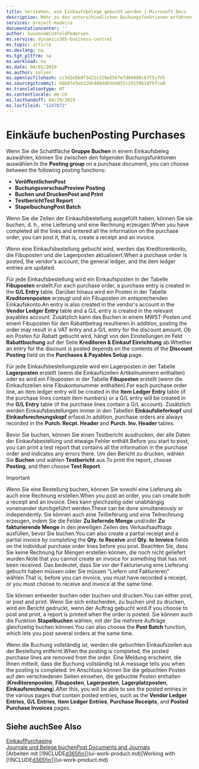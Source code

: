 ```yaml
---
title: Verstehen, wie Einkaufsbelege gebucht werden | Microsoft Docs
description: Mehr zu den unterschiedlichen Buchungsfunktionen erfahren, um Einkaufsbelege zu buchen.
services: project-madeira
documentationcenter: ''
author: SusanneWindfeldPedersen
ms.service: dynamics365-business-central
ms.topic: article
ms.devlang: na
ms.tgt_pltfrm: na
ms.workload: na
ms.date: 04/01/2019
ms.author: solsen
ms.openlocfilehash: cc3d2e5b0f3425c329e5567e7d00908cb7f5c7d5
ms.sourcegitcommit: 60b87e5eb32bb408dd65b9855c29159b1dfbfca8
ms.translationtype: HT
ms.contentlocale: de-CH
ms.lasthandoff: 04/29/2019
ms.locfileid: "1247872"
---
```

# <a name="posting-purchases"></a><span data-ttu-id="e93fa-103">Einkäufe buchen</span><span class="sxs-lookup"><span data-stu-id="e93fa-103">Posting Purchases</span></span>
<span data-ttu-id="e93fa-104">Wenn Sie die Schaltfläche **Gruppe Buchen** in einem Einkaufsbeleg auswählen, können Sie zwischen den folgenden Buchungsfunktionen auswählen:</span><span class="sxs-lookup"><span data-stu-id="e93fa-104">In the **Posting group** on a purchase document, you can choose between the following posting functions:</span></span>

* <span data-ttu-id="e93fa-105">**Veröffentlichen**</span><span class="sxs-lookup"><span data-stu-id="e93fa-105">**Post**</span></span>
* <span data-ttu-id="e93fa-106">**Buchungsvorschau**</span><span class="sxs-lookup"><span data-stu-id="e93fa-106">**Preview Posting**</span></span>
* <span data-ttu-id="e93fa-107">**Buchen und Drucken**</span><span class="sxs-lookup"><span data-stu-id="e93fa-107">**Post and Print**</span></span>
* <span data-ttu-id="e93fa-108">**Testbericht**</span><span class="sxs-lookup"><span data-stu-id="e93fa-108">**Test Report**</span></span>
* <span data-ttu-id="e93fa-109">**Stapelbuchung**</span><span class="sxs-lookup"><span data-stu-id="e93fa-109">**Post Batch**</span></span>

<span data-ttu-id="e93fa-110">Wenn Sie die Zeilen der Einkaufsbestellung ausgefüllt haben, können Sie sie buchen, d. h., eine Lieferung und eine Rechnung erzeugen.</span><span class="sxs-lookup"><span data-stu-id="e93fa-110">When you have completed all the lines and entered all the information on the purchase order, you can post it, that is, create a receipt and an invoice.</span></span>

<span data-ttu-id="e93fa-111">Wenn eine Einkaufsbestellung gebucht wird, werden das Kreditorenkonto, die Fibuposten und die Lagerposten aktualisiert.</span><span class="sxs-lookup"><span data-stu-id="e93fa-111">When a purchase order is posted, the vendor's account, the general ledger, and the item ledger entries are updated.</span></span>

<span data-ttu-id="e93fa-112">Für jede Einkaufsbestellung wird ein Einkaufsposten in der Tabelle **Fibuposten** erstellt.</span><span class="sxs-lookup"><span data-stu-id="e93fa-112">For each purchase order, a purchase entry is created in the **G/L Entry** table.</span></span> <span data-ttu-id="e93fa-113">Darüber hinaus wird ein Posten in der Tabelle **Kreditorenposten** erzeugt und ein Fibuposten im entsprechenden Einkaufskonto.</span><span class="sxs-lookup"><span data-stu-id="e93fa-113">An entry is also created in the vendor's account in the **Vendor Ledger Entry** table and a G/L entry is created in the relevant payables account.</span></span> <span data-ttu-id="e93fa-114">Zusätzlich kann das Buchen in einem MWST-Posten und einem Fibuposten für den Rabattbetrag resultieren.</span><span class="sxs-lookup"><span data-stu-id="e93fa-114">In addition, posting the order may result in a VAT entry and a G/L entry for the discount amount.</span></span> <span data-ttu-id="e93fa-115">Ob ein Posten für Rabatt gebucht wird, hängt von den Einstellungen im Feld **Rabattbuchung** auf der Seite **Kreditoren & Einkauf Einrichtung** ab.</span><span class="sxs-lookup"><span data-stu-id="e93fa-115">Whether an entry for the discount is posted depends on the contents of the **Discount Posting** field on the **Purchases & Payables Setup** page.</span></span>

<span data-ttu-id="e93fa-116">Für jede Einkaufsbestellungszeile wird ein Lagerposten in der Tabelle **Lagerposten** erstellt (wenn die Einkaufszeilen Artikelnummern enthalten) oder es wird ein Fibuposten in der Tabelle **Fibuposten** erstellt (wenn die Einkaufszeilen eine Fibukontonummer enthalten).</span><span class="sxs-lookup"><span data-stu-id="e93fa-116">For each purchase order line, an item ledger entry will be created in the **Item Ledger Entry** table (if the purchase lines contain item numbers) or a G/L entry will be created in the **G/L Entry** table (if the purchase lines contain a G/L account).</span></span> <span data-ttu-id="e93fa-117">Zusätzlich werden Einkaufsbestellungen immer in den Tabellen **Einkaufslieferkopf** und **Einkaufsrechnungskopf** erfasst.</span><span class="sxs-lookup"><span data-stu-id="e93fa-117">In addition, purchase orders are always recorded in the **Purch. Recpt. Header** and **Purch. Inv. Header** tables.</span></span>

<span data-ttu-id="e93fa-118">Bevor Sie buchen, können Sie einen Testbericht ausdrucken, der alle Daten der Einkaufsbestellung und etwaige Fehler enthält.</span><span class="sxs-lookup"><span data-stu-id="e93fa-118">Before you start to post, you can print a test report that contains all the information in the purchase order and indicates any errors there.</span></span> <span data-ttu-id="e93fa-119">Um den Bericht zu drucken, wählen Sie **Buchen** und wählen **Testbericht** aus.</span><span class="sxs-lookup"><span data-stu-id="e93fa-119">To print the report, choose **Posting**, and then choose **Test Report**.</span></span>

> [!IMPORTANT]  
>   <span data-ttu-id="e93fa-120">Wenn Sie eine Bestellung buchen, können Sie sowohl eine Lieferung als auch eine Rechnung erstellen.</span><span class="sxs-lookup"><span data-stu-id="e93fa-120">When you post an order, you can create both a receipt and an invoice.</span></span> <span data-ttu-id="e93fa-121">Dies kann gleichzeitig oder unabhängig voneinander durchgeführt werden.</span><span class="sxs-lookup"><span data-stu-id="e93fa-121">These can be done simultaneously or independently.</span></span> <span data-ttu-id="e93fa-122">Sie können auch eine Teillieferung und eine Teilrechnung erzeugen, indem Sie die Felder **Zu liefernde Menge** und/oder **Zu fakturierende Menge** in den jeweiligen Zeilen des Verkaufsauftrags ausfüllen, bevor Sie buchen.</span><span class="sxs-lookup"><span data-stu-id="e93fa-122">You can also create a partial receipt and a partial invoice by completing the **Qty. to Receive** and **Qty. to Invoice** fields on the individual purchase order lines before you post.</span></span> <span data-ttu-id="e93fa-123">Beachten Sie, dass Sie keine Rechnung für Mengen erstellen können, die noch nicht geliefert wurden.</span><span class="sxs-lookup"><span data-stu-id="e93fa-123">Note that you cannot create an invoice for something that has not been received.</span></span> <span data-ttu-id="e93fa-124">Das bedeutet, dass Sie vor der Fakturierung eine Lieferung gebucht haben müssen oder Sie müssen "Liefern und Fakturieren" wählen.</span><span class="sxs-lookup"><span data-stu-id="e93fa-124">That is, before you can invoice, you must have recorded a receipt, or you must choose to receive and invoice at the same time.</span></span>

<span data-ttu-id="e93fa-125">Sie können entweder buchen oder buchen und drucken.</span><span class="sxs-lookup"><span data-stu-id="e93fa-125">You can either post, or post and print.</span></span> <span data-ttu-id="e93fa-126">Wenn Sie sich entscheiden, zu buchen und zu drucken, wird ein Bericht gedruckt, wenn der Auftrag gebucht wird.</span><span class="sxs-lookup"><span data-stu-id="e93fa-126">If you choose to post and print, a report is printed when the order is posted.</span></span> <span data-ttu-id="e93fa-127">Sie können auch die Funktion **Stapelbuchen** wählen, mit der Sie mehrere Aufträge gleichzeitig buchen können.</span><span class="sxs-lookup"><span data-stu-id="e93fa-127">You can also choose the **Post Batch** function, which lets you post several orders at the same time.</span></span>

<span data-ttu-id="e93fa-128">Wenn die Buchung vollständig ist, werden die gebuchten Einkaufszeilen aus der Bestellung entfernt.</span><span class="sxs-lookup"><span data-stu-id="e93fa-128">When the posting is completed, the posted purchase lines are removed from the order.</span></span> <span data-ttu-id="e93fa-129">Eine Meldung erscheint, die Ihnen mitteilt, dass die Buchung vollständig ist.</span><span class="sxs-lookup"><span data-stu-id="e93fa-129">A message tells you when the posting is completed.</span></span> <span data-ttu-id="e93fa-130">Im Anschluss können Sie die gebuchten Posten auf den verschiedenen Seiten einsehen, die gebuchte Posten enthalten (**Kreditorenposten**, **Fibuposten**, **Lagerposten**, **Lagerplatzposten**, **Einkaufsrechnung**).</span><span class="sxs-lookup"><span data-stu-id="e93fa-130">After this, you will be able to see the posted entries in the various pages that contain posted entries, such as the **Vendor Ledger Entries**, **G/L Entries**, **Item Ledger Entries**, **Purchase Receipts**, and **Posted Purchase Invoices** pages.</span></span>

## <a name="see-also"></a><span data-ttu-id="e93fa-131">Siehe auch</span><span class="sxs-lookup"><span data-stu-id="e93fa-131">See Also</span></span>
[<span data-ttu-id="e93fa-132">Einkauf</span><span class="sxs-lookup"><span data-stu-id="e93fa-132">Purchasing</span></span>](purchasing-manage-purchasing.md)  
[<span data-ttu-id="e93fa-133">Journale und Belege buchen</span><span class="sxs-lookup"><span data-stu-id="e93fa-133">Post Documents and Journals</span></span>](ui-post-documents-journals.md)  
<span data-ttu-id="e93fa-134">[Arbeiten mit [!INCLUDE[d365fin](includes/d365fin_md.md)]](ui-work-product.md)</span><span class="sxs-lookup"><span data-stu-id="e93fa-134">[Working with [!INCLUDE[d365fin](includes/d365fin_md.md)]](ui-work-product.md)</span></span>


